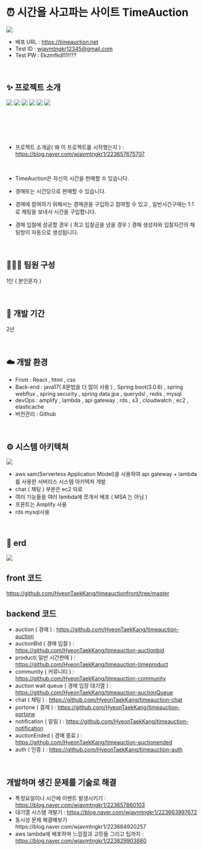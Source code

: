 # ⏰ 시간을 사고파는 사이트 TimeAuction

<img src="https://github.com/user-attachments/assets/abef65a6-7c90-4c3a-806f-466e59922e75"/>

- 배포 URL : https://timeauction.net
- Test ID : wjavmtngkr12345@gmail.com
- Test PW : Ekzmfkdl11!!??

<br>

## ✨ 프로젝트 소개
<img src="https://github.com/user-attachments/assets/1ad816d1-b8be-48d1-8186-929f7a8e58d4"/>
<img src="https://github.com/user-attachments/assets/09846430-d918-484b-99c7-dc7ea6449069"/>
<img src="https://github.com/user-attachments/assets/7dd0fb61-18d2-46ef-be80-2b259c85347f"/>
<img src="https://github.com/user-attachments/assets/b6069b93-f306-470c-a3e2-268ebf570a03"/>
<img src="https://github.com/user-attachments/assets/3f4ddb77-1e31-4282-a495-d638ea288ba49"/>
<img src="https://github.com/user-attachments/assets/655be0c7-0d70-4b2b-ba96-f46633de6ab7"/>

<br><br><br><br>

- 프로젝트 소개글( 왜 이 프로젝트를 시작했는지 ) : https://blog.naver.com/wjavmtngkr1/223657675707

<br>


- TimeAuction은 자신의 시간을 판매할 수 있습니다.

- 경매또는 시간당으로 판매할 수 있습니다.
  
- 경매에 참여하기 위해서는 경매권을 구입하고 참여할 수 있고 , 일반시간구매는 1:1 로 채팅을 보내서 시간을 구입합니다.
  
- 경매 입찰에 성공할 경우 ( 최고 입찰금을 냈을 경우 ) 경매 생성자와 입찰자간의 채팅방이 자동으로 생성됩니다.

<br>

## 🧑‍🤝‍🧑 팀원 구성

1인 ( 본인혼자 )


<br>

## 📅 개발 기간

2년

<br>

## ☁️ 개발 환경

- Front : React , html , css
- Back-end : java17( 8문법을 더 많이 사용 ) , Spring boot(3.0.6) , spring webflux , spring security , spring data jpa , querydsl , redis , mysql
- devOps : amplify , lambda , api gateway , rds , s3 , cloudwatch , ec2 , elasticache 
- 버전관리 : Github
<br>


## ⚙️ 시스템 아키텍쳐
<img src="https://github.com/user-attachments/assets/03b96692-deb9-44ea-a9b7-a9d84e1b4f18"/>

- aws sam(Serverless Application Model)을 사용하여 api gateway + lambda 를 사용한 서버리스 시스템 아키텍쳐 개발
- chat ( 채팅 ) 부분은 ec2 따로
- 여러 기능들을 여러 lambda에 쪼개서 배포 ( MSA 는 아님 )
- 프론트는 Amplify 사용
- rds mysql사용
<br>


## 🔗 erd
<img src="https://github.com/user-attachments/assets/bb120b7b-3072-41ec-8cfe-319ab79e6d62"/>

<br>


## front 코드
https://github.com/HyeonTaekKang/timeauctionfront/tree/master


## backend 코드
- auction ( 경매 ) : https://github.com/HyeonTaekKang/timeauction-auction
- auctionBid ( 경매 입찰 ) : https://github.com/HyeonTaekKang/timeauction-auctionbid
- product( 일반 시간판매 ) : https://github.com/HyeonTaekKang/timeauction-timeproduct
- community ( 커뮤니티 ) : https://github.com/HyeonTaekKang/timeauction-community
- auction wait queue ( 경매 입장 대기열 ) : https://github.com/HyeonTaekKang/timeauction-auctionQueue
- chat ( 채팅 ) : https://github.com/HyeonTaekKang/timeauction-chat
- portone ( 결제 ) : https://github.com/HyeonTaekKang/timeauction-portone
- notification ( 알림 ) : https://github.com/HyeonTaekKang/timeauction-notification
- auctionEnded ( 경매 종료 ) : https://github.com/HyeonTaekKang/timeauction-auctionended
- auth ( 인증 ) : https://github.com/HyeonTaekKang/timeauction-auth

<br>

##  개발하며 생긴 문제를 기술로 해결
- 특정요일이나 시간에 이벤트 발생시키기 : https://blog.naver.com/wjavmtngkr1/223657860103
- 대기열 시스템 개발기 : https://blog.naver.com/wjavmtngkr1/223663997672
- 동시성 문제 해결해보기https://blog.naver.com/wjavmtngkr1/223664920257
- aws lambda에 배포하며 느낌점과 고민들 그리고 팁까지 : https://blog.naver.com/wjavmtngkr1/223829903880






